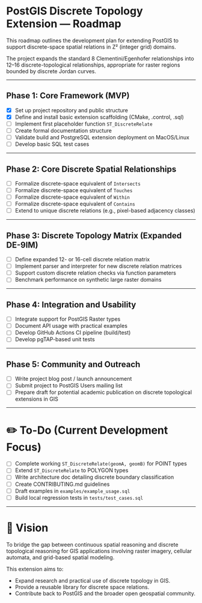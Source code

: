 # PostGIS Discrete Topology Extension — Roadmap

This roadmap outlines the development plan for extending PostGIS to support discrete-space spatial relations in Z² (integer grid) domains.

The project expands the standard 8 Clementini/Egenhofer relationships into 12–16 discrete-topological relationships, appropriate for raster regions bounded by discrete Jordan curves.

---

## Phase 1: Core Framework (MVP)

- [x] Set up project repository and public structure
- [x] Define and install basic extension scaffolding (CMake, .control, .sql)
- [ ] Implement first placeholder function `ST_DiscreteRelate`
- [ ] Create formal documentation structure
- [ ] Validate build and PostgreSQL extension deployment on MacOS/Linux
- [ ] Develop basic SQL test cases

---

## Phase 2: Core Discrete Spatial Relationships

- [ ] Formalize discrete-space equivalent of `Intersects`
- [ ] Formalize discrete-space equivalent of `Touches`
- [ ] Formalize discrete-space equivalent of `Within`
- [ ] Formalize discrete-space equivalent of `Contains`
- [ ] Extend to unique discrete relations (e.g., pixel-based adjacency classes)

---

## Phase 3: Discrete Topology Matrix (Expanded DE-9IM)

- [ ] Define expanded 12- or 16-cell discrete relation matrix
- [ ] Implement parser and interpreter for new discrete relation matrices
- [ ] Support custom discrete relation checks via function parameters
- [ ] Benchmark performance on synthetic large raster domains

---

## Phase 4: Integration and Usability

- [ ] Integrate support for PostGIS Raster types
- [ ] Document API usage with practical examples
- [ ] Develop GitHub Actions CI pipeline (build/test)
- [ ] Develop pgTAP-based unit tests

---

## Phase 5: Community and Outreach

- [ ] Write project blog post / launch announcement
- [ ] Submit project to PostGIS Users mailing list
- [ ] Prepare draft for potential academic publication on discrete topological extensions in GIS

---

# ✏️ To-Do (Current Development Focus)

- [ ] Complete working `ST_DiscreteRelate(geomA, geomB)` for POINT types
- [ ] Extend `ST_DiscreteRelate` to POLYGON types
- [ ] Write architecture doc detailing discrete boundary classification
- [ ] Create CONTRIBUTING.md guidelines
- [ ] Draft examples in `examples/example_usage.sql`
- [ ] Build local regression tests in `tests/test_cases.sql`

---

# 🚀 Vision

To bridge the gap between continuous spatial reasoning and discrete topological reasoning for GIS applications involving raster imagery, cellular automata, and grid-based spatial modeling.

This extension aims to:
- Expand research and practical use of discrete topology in GIS.
- Provide a reusable library for discrete space relations.
- Contribute back to PostGIS and the broader open geospatial community.

